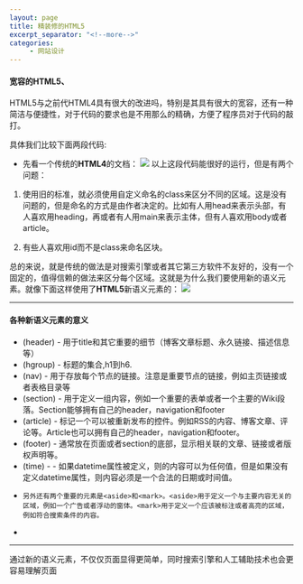 ```yaml
---
layout: page
title: 精装修的HTML5
excerpt_separator: "<!--more-->"
categories:
     - 网站设计
---
```

#### 宽容的HTML5、
HTML5与之前代HTML4具有很大的改进吗，特别是其具有很大的宽容，还有一种简洁与便捷性，对于代码的要求也是不用那么的精确，方便了程序员对于代码的敲打。
<!--more-->               具体我们比较下面两段代码:
- 先看一个传统的**HTML4**的文档：
 ![](https://upload-images.jianshu.io/upload_images/15405979-a9580104bc1cd941.jpg?imageMogr2/auto-orient/strip%7CimageView2/2/w/814/format/webp)
以上这段代码能很好的运行，但是有两个问题：

1) 使用旧的标准，就必须使用自定义命名的class来区分不同的区域。这是没有问题的，但是命名的方式是由作者决定的。比如有人用head来表示头部，有人喜欢用heading，再或者有人用main来表示主体，但有人喜欢用body或者article。

2) 有些人喜欢用id而不是class来命名区块。

总的来说，就是传统的做法是对搜索引擎或者其它第三方软件不友好的，没有一个固定的，值得信赖的做法来区分每个区域。这就是为什么我们要使用新的语义元素。就像下面这样使用了**HTML5**新语义元素的：
![](https://upload-images.jianshu.io/upload_images/15405979-230331f6e9ac9ea9.jpg?imageMogr2/auto-orient/strip%7CimageView2/2/w/882/format/webp)
***
#### 各种新语义元素的意义
-  (header) - 用于title和其它重要的细节（博客文章标题、永久链接、描述信息等）
-   (hgroup) - 标题的集合,h1到h6.
-    (nav) - 用于存放每个节点的链接。注意是重要节点的链接，例如主页链接或者表格目录等
-    (section) - 用于定义一组内容，例如一个重要的表单或者一个主要的Wiki段落。Section能够拥有自己的header，navigation和footer
-    (article) - 标记一个可以被重新发布的控件。例如RSS的内容、博客文章、评论等。Article也可以拥有自己的header，navigation和footer。
-    (footer) - 通常放在页面或者section的底部，显示相关联的文章、链接或者版权声明等。
-    (time)
-<time datetime="2012-05-01T12:30+00:00"> - 如果datetime属性被定义，则<time>的内容可以为任何值，但是如果没有定义datetime属性，则<time>内容必须是一个合法的日期或时间值。
-     另外还有两个重要的元素是<aside>和<mark>。<aside>用于定义一个与主要内容无关的区域，例如一个广告或者浮动的窗体。<mark>用于定义一个应该被标注或者高亮的区域，例如符合搜索条件的内容。
-     

---
通过新的语义元素，不仅仅页面显得更简单，同时搜索引擎和人工辅助技术也会更容易理解页面